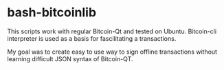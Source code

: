 # bash-bitcoinlib

This scripts work with regular Bitcoin-Qt and tested on Ubuntu. Bitcoin-cli interpreter is used as a basis for fascilitating a transactions.

My goal was to create easy to use way to sign offline transactions without learning difficult JSON syntax of Bitcoin-QT.
